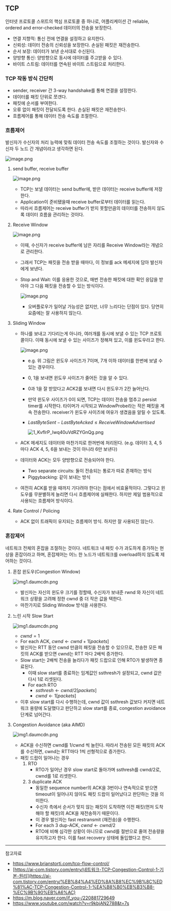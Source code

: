 ## TCP

인터넷 프로토콜 스위트의 핵심 프로토콜 중 하나로, 어플리케이션 간 reliable, ordered and error-checked 데이터의 전송을 보장한다.

- 연결 지향적: 통신 전에 연결을 설정하고 유지한다.
- 신뢰성: 데이터 전송의 신뢰성을 보장한다. 손실된 패킷은 재전송한다.
- 순서 보장: 데이터가 보낸 순서대로 수신된다.
- 양방향 통신: 양방향으로 동시에 데이터를 주고받을 수 있다.
- 바이트 스트림: 데이터를 연속된 바이트 스트림으로 처리한다.

### TCP 작동 방식 간단히

- sender, receiver 간 3-way handshake를 통해 연결을 설정한다.
- 데이터를 패킷 단위로 쪼갠다.
- 패킷에 순서를 부여한다.
- 오류 없이 패킷이 전달되도록 한다. 손실된 패킷은 재전송한다.
- 흐름제어를 통해 데이터 전송 속도를 조절한다.

### 흐름제어

발신자가 수신자의 처리 능력에 맞춰 데이터 전송 속도를 조절하는 것이다. 발신자와 수신자 두 노드 간 개념이라고 생각하면 된다.

![image.png](https://prod-files-secure.s3.us-west-2.amazonaws.com/9887a34e-d6f9-43f1-a7b8-f3f3bef7edf3/5ea36ecd-f2f8-417e-bcfe-43286e81cfdb/image.png)

1. send buffer, receive buffer
    
    ![image.png](https://prod-files-secure.s3.us-west-2.amazonaws.com/9887a34e-d6f9-43f1-a7b8-f3f3bef7edf3/0b5c70ec-f854-4df1-835b-ffa45122c5aa/image.png)
    
    - TCP는 보낼 데이터는 send buffer에, 받은 데이터는 receive buffer에 저장한다.
    - Application이 준비됐을때 receive buffer로부터 데이터를 읽는다.
    - 따라서 흐름제어는 receive buffer가 받지 못할만큼의 데이터를 전송하지 않도록 데이터 흐름을 관리하는 것이다.
2. Receive Window
    
    ![image.png](https://prod-files-secure.s3.us-west-2.amazonaws.com/9887a34e-d6f9-43f1-a7b8-f3f3bef7edf3/b31dd3e9-9aba-4e3e-992b-991cea399817/image.png)
    
    - 이때, 수신자가 receive buffer에 남은 자리를 Receive Window라는 개념으로 관리한다.
    - 그래서 TCP는 패킷을 전송 받을 때마다, 이 정보를 ack 메세지에 담아 발신자에게 보낸다.
    - Stop and Wait: 이를 응용한 것으로, 매번 전송한 패킷에 대한 확인 응답을 받아야 그 다음 패킷을 전송할 수 있는 방식이다.
        
        ![image.png](https://prod-files-secure.s3.us-west-2.amazonaws.com/9887a34e-d6f9-43f1-a7b8-f3f3bef7edf3/73935332-a70f-4243-a17f-0946a5a573ad/image.png)
        
        - 오버플로우가 일어날 가능성은 없지만, 너무 느리다는 단점이 있다. 당연히 요즘에는 잘 사용하지 않는다.
3. Sliding Window
    - 하나를 보내고 기다리는게 아니라, 여러개를 동시에 보낼 수 있는 TCP 프로토콜이다. 이때 동시에 보낼 수 있는 사이즈가 정해져 있고, 이를 윈도우라고 한다.
        
        ![image.png](https://prod-files-secure.s3.us-west-2.amazonaws.com/9887a34e-d6f9-43f1-a7b8-f3f3bef7edf3/216ee68e-15c8-46fa-a6a3-cc0631997f47/image.png)
        
        - e.g. 위 그림은 윈도우 사이즈가 7이며, 7개 이하 데이터를 한번에 보낼 수 있는 경우이다.
        - 0, 1을 보내면 윈도우 사이즈가 줄어든 것을 알 수 있다.
        - 0과 1을 잘 받았다고 ACK2를 보내면 다시 윈도우가 2칸 늘어난다.
        - 만약 윈도우 사이즈가 0이 되면, TCP는 데이터 전송을 멈추고 persist timer를 시작한다. 타이머가 시작되고 WindowProbe라는 작은 패킷을 계속 전송한다. receiver가 윈도우 사이즈에 여유가 생겼음을 알릴 수 있도록.
        - $LastByteSent - LastByteAcked ≤ ReceiveWindowAdvertised$
            
            ![1_KvfIrP_Iwq40uVdRZYGnQg.png](https://prod-files-secure.s3.us-west-2.amazonaws.com/9887a34e-d6f9-43f1-a7b8-f3f3bef7edf3/17b78609-7240-4736-aea7-d5f4ff0a82b9/1_KvfIrP_Iwq40uVdRZYGnQg.png)
            
    - ACK 메세지도 데이터와 마찬가지로 한꺼번에 처리된다. (e.g. 데이터 3, 4, 5마다 ACK 4, 5, 6을 보내는 것이 아니라 6만 보낸다)
    - 데이터와 ACK는 모두 양방향으로 전송되어야 한다.
        - Two separate circuits: 둘이 전송되는 통로가 따로 존재하는 방식
        - Piggybacking: 같이 보내는 방식
    - 여전히 ACK를 받을 때까지 기다려야 한다는 점에서 비효율적이다. 그렇다고 윈도우를 무분별하게 늘리면 다시 흐름제어에 실패한다. 하지만 제일 범용적으로 사용되는 흐름제어 방식이다.
4. Rate Control / Policing
    - ACK 없이 트래픽이 유지되는 흐름제어 방식. 하지만 잘 사용되진 않는다.

### 혼잡제어

네트워크 전체의 혼잡을 조절하는 것이다. 네트워크 내 패킷 수가 과도하게 증가하는 현상을 혼잡이라고 하며, 혼잡제어는 어느 한 노드가 네트워크를 overload하지 않도록 제어하는 것이다.

1. 혼잡 윈도우(Congestion Window)
    
    ![img1.daumcdn.png](https://prod-files-secure.s3.us-west-2.amazonaws.com/9887a34e-d6f9-43f1-a7b8-f3f3bef7edf3/7daf3008-76f7-4e0c-a648-af84cbbbeb97/img1.daumcdn.png)
    
    - 발신자는 자신의 윈도우 크기를 정할때, 수신자가 보내준 rwnd 와 자신이 네트워크 상황을 고려해 정한 cwnd 중 더 작은 값을 택한다.
    - 마찬가지로 Sliding Window 방식을 사용한다.
2. 느린 시작 Slow Start
    
    ![img1.daumcdn.png](https://prod-files-secure.s3.us-west-2.amazonaws.com/9887a34e-d6f9-43f1-a7b8-f3f3bef7edf3/f99d8901-69c2-4025-9f87-ea030e5e4f13/img1.daumcdn.png)
    
    - $cwnd = 1$
    - For each ACK, $cwnd ← cwnd + 1 [packets]$
    - 발신자는 RTT 동안 cwnd 만큼의 패킷을 전송할 수 있으므로, 전송한 모든 패킷의 ACK를 받으면 cwnd는 RTT 마다 2배씩 증가한다.
    - Slow start는 2배씩 전송을 늘리다가 패킷 드랍으로 인해 RTO가 발생하면 종료된다.
        - 이때 slow start를 종료하는 임계값인 ssthresh가 설정되고, cwnd 값은 다시 1로 리셋된다.
        - For each RTO
            - $ssthresh ← cwnd/2 [packets]$
            - $cwnd ← 1 [packets]$
    - 이후 slow start를 다시 수행하는데, cwnd 값이 ssthresh 값보다 커지면 네트워크 용량에 도달했다고 판단하고 slow start를 종료, congestion avoidance 단계로 넘어간다.
3. Congestion Avoidance (aka AIMD)
    
    ![img1.daumcdn.png](https://prod-files-secure.s3.us-west-2.amazonaws.com/9887a34e-d6f9-43f1-a7b8-f3f3bef7edf3/fe68933a-5a4f-4567-ad38-68df85b1ccca/img1.daumcdn.png)
    
    - ACK을 수신하면 cwnd를 1/cwnd 씩 늘린다. 따라서 전송된 모든 패킷의 ACK를 수신하면, cwnd는 RTT마다 1씩 선형적으로 증가한다.
    - 패킷 드랍이 일어나는 경우
        1. RTO
            - RTO가 일어난 경우 slow start로 돌아가며 ssthresh를 cwnd/2로, cwnd를 1로 리셋한다.
        2. 3 duplicate ACK
            - 동일한 sequence number의 ACK을 3번이나 연속적으로 받으면 timeout이 일어나지 않아도 패킷 드랍이 일어났다고 판단하는 것을 의미한다.
            - 수신자 측에서 순서가 맞지 않는 패킷이 도착하면 이전 패킷(먼저 도착해야 할 패킷)의 ACK을 재전송하기 때문이다.
            - 이 경우 발신자는 fast restransmit (재전송)을 수행한다.
            - For each 3 dup-ACK, $cwnd ← cwnd/2$
            - RTO에 비해 심각한 상황이 아니므로 cwnd를 절반으로 줄여 전송량을 유지하고자 한다. 이를 fast recovery 상태에 돌입했다고 한다.

---

참고자료

- https://www.brianstorti.com/tcp-flow-control/
- [https://ai-com.tistory.com/entry/네트워크-TCP-Congestion-Control-1-기본-원리](https://ai-com.tistory.com/entry/%EB%84%A4%ED%8A%B8%EC%9B%8C%ED%81%AC-TCP-Congestion-Control-1-%EA%B8%B0%EB%B3%B8-%EC%9B%90%EB%A6%AC)
- https://m.blog.naver.com/if_you-/220881729649
- https://www.youtube.com/watch?v=r9kbjAN2788&t=7s
